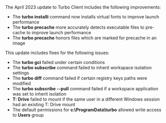 The April 2023 update to Turbo Client includes the following improvements:

- The **turbo installi** command now installs virtual fonts to improve launch performance
- The **turbo precache** more accurately detects executable files to pre-cache to improve launch performance
- The **turbo precache** honors files which are marked for precache in an image

This update includes fixes for the following issues:

- The **turbo gci** failed under certain conditions
- The **turbo subscribe** command failed to inherit workspace isolation settings
- The **turbo diff** command failed if certain registry keys paths were modified
- The **turbo subscribe --pull** command failed if a workspace application was set to inherit isolation
- **T: Drive** failed to mount if the same user in a different Windows session had an existing T: Drive mount
- The default permissions for **c:\ProgramData\turbo** allowed write access to **Users** group



